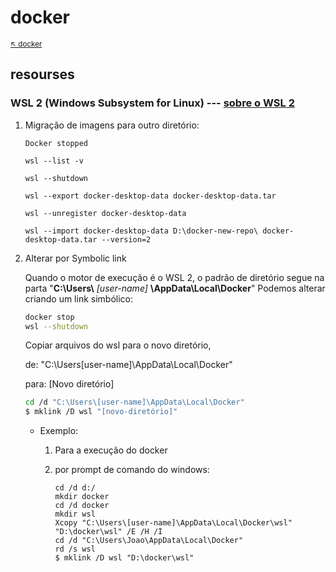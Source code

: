 # docker

<sub>[:arrow_upper_left: docker](../readme.md)<sub> 

## resourses

### WSL 2 (Windows Subsystem for Linux)  --- [sobre o WSL 2](../../../../so/windows/ferramentas/wsl2/readme.md)

1. Migração de imagens para outro diretório:

    ```
    Docker stopped
    ```
    ```
    wsl --list -v
    ```
    ```
    wsl --shutdown
    ```
    ```
    wsl --export docker-desktop-data docker-desktop-data.tar
    ```
    ```
    wsl --unregister docker-desktop-data
    ```
    ```
    wsl --import docker-desktop-data D:\docker-new-repo\ docker-desktop-data.tar --version=2
    ```

2. Alterar por Symbolic link

    Quando o motor de execução é o WSL 2, o padrão de diretório segue na parta "**C:\Users\\** *[user-name]* **\AppData\Local\Docker**"
    Podemos alterar criando um link simbólico:
    
    ```bash
    docker stop
    wsl --shutdown
    ```
    Copiar arquivos do wsl para o novo diretório, 
    
    de:
    "C:\Users\[user-name]\AppData\Local\Docker"
    
    para: [Novo diretório]

    ```bash
    cd /d "C:\Users\[user-name]\AppData\Local\Docker"
    $ mklink /D wsl "[novo-diretório]"
    ```
    
    - Exemplo:
    
        1. Para a execução do docker
        
        2. por prompt de comando do windows:

            ```
            cd /d d:/
            mkdir docker
            cd /d docker
            mkdir wsl
            Xcopy "C:\Users\[user-name]\AppData\Local\Docker\wsl" "D:\docker\wsl" /E /H /I
            cd /d "C:\Users\Joao\AppData\Local\Docker"
            rd /s wsl
            $ mklink /D wsl "D:\docker\wsl"
            ```